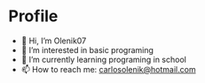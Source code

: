 # Profile


- 👋 Hi, I’m Olenik07
- 👀 I’m interested in basic programing 
- 🌱 I’m currently learning programing in school
- 📫 How to reach me: carlosolenik@hotmail.com

<!---
Olenik07/Olenik07 is a ✨ special ✨ repository because its `README.md` (this file) appears on your GitHub profile.
You can click the Preview link to take a look at your changes.
--->
